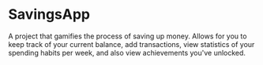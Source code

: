 # SavingsApp

A project that gamifies the process of saving up money. Allows for you to keep track of your current balance, add transactions, view statistics of your spending habits per week, and also view achievements you've unlocked.
